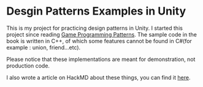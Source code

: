 # Desgin Patterns Examples in Unity

This is my project for practicing design patterns in Unity. I started this project since reading [Game Programming Patterns](http://gameprogrammingpatterns.com/). The sample code in the book is written in C++, of which some features cannot be found in C#(for example : union, friend...etc).

Please notice that these implementations are meant for demonstration, not production code.

I also wrote a article on HackMD about these things, you can find it [here](https://hackmd.io/_XCk-FyzRgqpJ5cK9qOukQ).